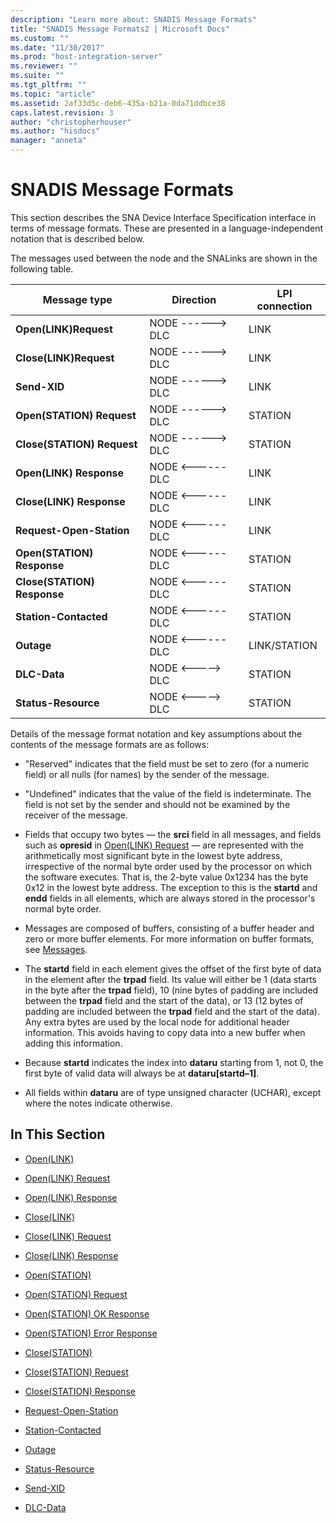 ```yaml
---
description: "Learn more about: SNADIS Message Formats"
title: "SNADIS Message Formats2 | Microsoft Docs"
ms.custom: ""
ms.date: "11/30/2017"
ms.prod: "host-integration-server"
ms.reviewer: ""
ms.suite: ""
ms.tgt_pltfrm: ""
ms.topic: "article"
ms.assetid: 2af33d5c-deb6-435a-b21a-0da71ddbce38
caps.latest.revision: 3
author: "christopherhouser"
ms.author: "hisdocs"
manager: "anneta"
---
```

# SNADIS Message Formats
This section describes the SNA Device Interface Specification interface in terms of message formats. These are presented in a language-independent notation that is described below.  
  
 The messages used between the node and the SNALinks are shown in the following table.  
  
|Message type|Direction|LPI connection|  
|------------------|---------------|--------------------|  
|**Open(LINK)Request**|NODE ------> DLC|LINK|  
|**Close(LINK)Request**|NODE ------> DLC|LINK|  
|**Send-XID**|NODE ------> DLC|LINK|  
|**Open(STATION) Request**|NODE ------> DLC|STATION|  
|**Close(STATION) Request**|NODE ------> DLC|STATION|  
|**Open(LINK) Response**|NODE <------ DLC|LINK|  
|**Close(LINK) Response**|NODE <------ DLC|LINK|  
|**Request-Open-Station**|NODE <------ DLC|LINK|  
|**Open(STATION) Response**|NODE <------ DLC|STATION|  
|**Close(STATION) Response**|NODE <------ DLC|STATION|  
|**Station-Contacted**|NODE <------ DLC|STATION|  
|**Outage**|NODE <------ DLC|LINK/STATION|  
|**DLC-Data**|NODE \<-----> DLC|STATION|  
|**Status-Resource**|NODE \<-----> DLC|STATION|  
  
 Details of the message format notation and key assumptions about the contents of the message formats are as follows:  
  
-   "Reserved" indicates that the field must be set to zero (for a numeric field) or all nulls (for names) by the sender of the message.  
  
-   "Undefined" indicates that the value of the field is indeterminate. The field is not set by the sender and should not be examined by the receiver of the message.  
  
-   Fields that occupy two bytes — the **srci** field in all messages, and fields such as **opresid** in [Open(LINK) Request](../core/open-link-request1.md) — are represented with the arithmetically most significant byte in the lowest byte address, irrespective of the normal byte order used by the processor on which the software executes. That is, the 2-byte value 0x1234 has the byte 0x12 in the lowest byte address. The exception to this is the **startd** and **endd** fields in all elements, which are always stored in the processor's normal byte order.  
  
-   Messages are composed of buffers, consisting of a buffer header and zero or more buffer elements. For more information on buffer formats, see [Messages](./messages-snadis-1.md).  
  
-   The **startd** field in each element gives the offset of the first byte of data in the element after the **trpad** field. Its value will either be 1 (data starts in the byte after the **trpad** field), 10 (nine bytes of padding are included between the **trpad** field and the start of the data), or 13 (12 bytes of padding are included between the **trpad** field and the start of the data). Any extra bytes are used by the local node for additional header information. This avoids having to copy data into a new buffer when adding this information.  
  
-   Because **startd** indicates the index into **dataru** starting from 1, not 0, the first byte of valid data will always be at **dataru[startd–1]**.  
  
-   All fields within **dataru** are of type unsigned character (UCHAR), except where the notes indicate otherwise.  
  
## In This Section  
  
-   [Open(LINK)](../core/open-link-1.md)  
  
-   [Open(LINK) Request](../core/open-link-request1.md)  
  
-   [Open(LINK) Response](../core/open-link-response2.md)  
  
-   [Close(LINK)](../core/close-link-1.md)  
  
-   [Close(LINK) Request](../core/close-link-request1.md)  
  
-   [Close(LINK) Response](../core/close-link-response2.md)  
  
-   [Open(STATION)](../core/open-station-1.md)  
  
-   [Open(STATION) Request](../core/open-station-request2.md)  
  
-   [Open(STATION) OK Response](../core/open-station-oresponse1.md)  
  
-   [Open(STATION) Error Response](../core/open-station-error-response1.md)  
  
-   [Close(STATION)](../core/close-station-1.md)  
  
-   [Close(STATION) Request](../core/close-station-request2.md)  
  
-   [Close(STATION) Response](../core/close-station-response1.md)  
  
-   [Request-Open-Station](../core/request-open-station2.md)  
  
-   [Station-Contacted](../core/station-contacted1.md)  
  
-   [Outage](../core/outage2.md)  
  
-   [Status-Resource](../core/status-resource-snadis-1.md)  
  
-   [Send-XID](../core/send-xid1.md)  
  
-   [DLC-Data](../core/dlc-data1.md)
